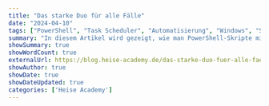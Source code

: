 ```yaml
---
title: "Das starke Duo für alle Fälle"
date: "2024-04-10"
tags: ["PowerShell", "Task Scheduler", "Automatisierung", "Windows", "Skripte", "IT-Administration", "Windows Task Scheduler", "Fehlervermeidung", "Sicherheitsaspekte"]
summary: "In diesem Artikel wird gezeigt, wie man PowerShell-Skripte mit dem Windows Task Scheduler kombiniert, um System- und Netzwerkaufgaben zu automatisieren. Dabei werden Grundlagen, Best Practices sowie Sicherheitsaspekte beleuchtet."
showSummary: true
showWordCount: true
externalUrl: https://blog.heise-academy.de/das-starke-duo-fuer-alle-faelle/
showAuthor: true
showDate: true
showDateUpdated: true
categories: ['Heise Academy']
---
```

